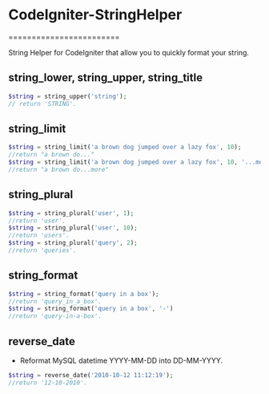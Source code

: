 # CodeIgniter-StringHelper
========================

String Helper for CodeIgniter that allow you to quickly format your string.

## string_lower, string_upper, string_title

```php
$string = string_upper('string');
// return 'STRING'.
```

## string_limit

```php
$string = string_limit('a brown dog jumped over a lazy fox', 10);
//return "a brown do..."
$string = string_limit('a brown dog jumped over a lazy fox', 10, '...more');
//return "a brown do...more"
```

## string_plural

```php
$string = string_plural('user', 1);
//return 'user'.
$string = string_plural('user', 10);
//return 'users'.
$string = string_plural('query', 2);
//return 'queries'.
```

## string_format

```php
$string = string_format('query in a box');
//return 'query_in_a_box'.
$string = string_format('query in a box', '-')
//return 'query-in-a-box'.
```

## reverse_date 
- Reformat MySQL datetime YYYY-MM-DD into DD-MM-YYYY. 

```php
$string = reverse_date('2010-10-12 11:12:19');
//return '12-10-2010'.
```